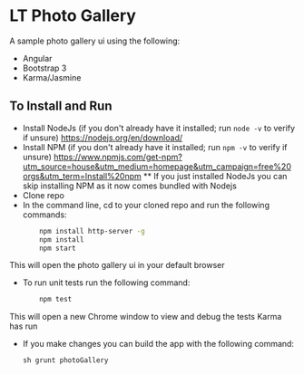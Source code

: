 # LT Photo Gallery

A sample photo gallery ui using the following:
* Angular
* Bootstrap 3
* Karma/Jasmine

## To Install and Run

* Install NodeJs (if you don't already have it installed; run `node -v` to verify if unsure) https://nodejs.org/en/download/
* Install NPM (if you don't already have it installed; run `npm -v` to verify if unsure) https://www.npmjs.com/get-npm?utm_source=house&utm_medium=homepage&utm_campaign=free%20orgs&utm_term=Install%20npm
    ** If you just installed NodeJs you can skip installing NPM as it now comes bundled with Nodejs
* Clone repo
* In the command line, cd to your cloned repo and run the following commands:
    ```sh
        npm install http-server -g
        npm install
        npm start
    ```

This will open the photo gallery ui in your default browser

* To run unit tests run the following command:
    ```sh
        npm test
    ```
This will open a new Chrome window to view and debug the tests Karma has run

* If you make changes you can build the app with the following command:

    ``sh
        grunt photoGallery
    ``
